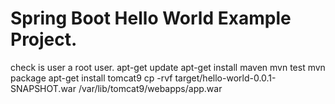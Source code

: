# Spring Boot Hello World Example Project.


check is user a root user.
apt-get update
apt-get install maven
mvn test
mvn package
apt-get install tomcat9
cp -rvf target/hello-world-0.0.1-SNAPSHOT.war /var/lib/tomcat9/webapps/app.war
